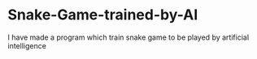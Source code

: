 # Snake-Game-trained-by-AI
I have made a program which train snake game to be played by artificial intelligence
